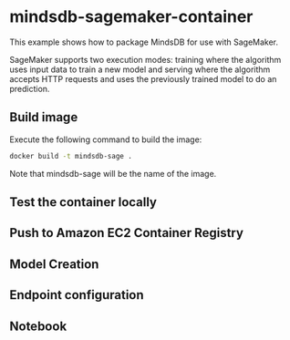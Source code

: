# mindsdb-sagemaker-container
This example shows how to package MindsDB for use with SageMaker.

SageMaker supports two execution modes: training where the algorithm uses input data to train a new model and serving where the algorithm accepts HTTP requests and uses the previously trained model to do an prediction.

## Build image

Execute the following command to build the image:

```sh
docker build -t mindsdb-sage .
```
Note that mindsdb-sage will be the name of the image.

## Test the container locally


## Push to Amazon EC2 Container Registry

## Model Creation

## Endpoint configuration

## Notebook
